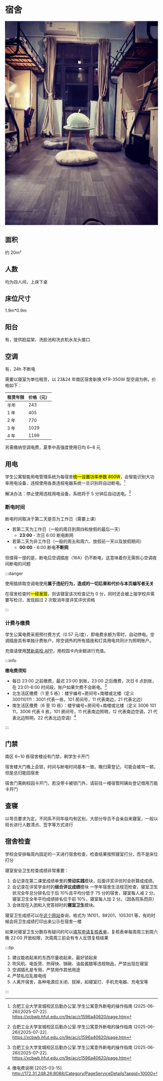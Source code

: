 # 宿舍

![宿舍](../media/dormitory.jpg)

## 面积

约 20m²

## 人数

均为四人间，上床下桌

## 床位尺寸

1.9m\*0.9m

## 阳台

有，提供脸盆架、洗脸池和洗衣机水龙头接口

## 空调

有，24h 不断电

需要以寝室为单位租赁，以 23&24 年南区宿舍新换 KFR-35GW 型空调为例，价格如下：

| 租赁年限 | 价格（元） |
| -------- | ---------- |
| 半年     | 243        |
| 1 年     | 405        |
| 2 年     | 770        |
| 3 年     | 1029       |
| 4 年     | 1199       |

另需缴纳空调电费，夏季中高强度使用日均 6~8 元

## 用电

学生公寓智能用电管理系统为每宿舍<mark>统一设置功率参数 800W</mark>，会智能识别大功率用电设备，违规使用各类违规电器系统一旦识别将自动断电。[^1]

解决办法：停止使用违规用电设备，系统将于 5 分钟后自动送电。[^1]

### 断电时间

断电时间取决于第二天是否为工作日（需要上课）

- 若第二天为工作日（一般的周日到周四和放假的最后一天）
  - **23:00** - 次日 6:00 断电断网
- 若第二天为非工作日（一般的周五和周六、放假前一天以及放假期间）
  - **00:00** - 6:00 断电**不断网**

但值得一提的是，断电后空调插座（16A）仍不断电，这意味着你无需担心空调夜间断电的问题

:::danger

使用插排取空调电使用**属于违纪行为，造成的一切后果和代价与本页编写者无关**

在宿舍检查时<mark>一经发现</mark>，则该寝室该次检查记为 0 分，同时还会被上报学校并需要写检讨，发现超过 2 次取消年度评奖评优资格

:::

### 计费与缴费

学生公寓电费采用预付费方式（0.57 元/度），即电费余额为零时，自动停电。空调插座具有单独计费账户，除空调外的所有插座和灯具用电共同计为照明账户。

充值请使用[慧新易校 APP](../../life/app#慧新易校)，用校园卡内余额进行充值。

:::info

**缴电费须知**

- 每日 23:00 之前缴费，最迟 23:00 到账，23:00 之后缴费，次日 6 点到账，在 23:01-6:00 时间段，账户如果欠费不会断电。[^1]
- 北生活区缴费（1 至 5 栋）：楼宇编号+房间号+南楼或北楼（定义 300110111：3001 代表一栋，101 房间号，11 代表南边，21 代表北边）
- 南生活区缴费（6 至 10 栋）：楼宇编号+房间号+南楼或北楼（定义 3006 101 11，3006 代表 6 栋，101 房间号，11 代表南边照明，12 代表南边空调，21 代表北边照明，22 代表北边空调）[^2]

:::

## 门禁

南区 6~10 栋宿舍楼设有门禁，刷学生卡开门

宿舍楼大门晚上会锁，时间与断电时间基本一致。晚归需登记，可能会被骂一顿，但是总归能回宿舍

宿舍门需刷校园卡开门，若没带卡被锁门外，请前往一楼宿管阿姨处登记借用万能卡开门

## 查寝

以导员要求为定，不同系不同年级均有区别，大部分导员不会亲自来寝室，一般以班长进行人数清点、签字等方式进行

## 宿舍检查

学校会安排每周内固定的一天进行宿舍检查，检查结果按照寝室打分，而不是床位打分

寝室安全卫生检查成绩非常重要：

1. 会记录在第二课堂成绩单里的**劳动实践**模块，后面评奖评优时会折算成成绩。
2. 会记录在评奖学金时的**综合评议成绩**模块
   一学年宿舍生活规范检查，寝室卫生状况全年总分排名位于后 10%且平均分低于 75 分的宿舍，寝室每人减 2 分。寝室卫生全年平均成绩排名位于前 10%，寝室每人加 2 分。（因各院系而异）
3. 会体现在入团和入党答辩时的**寝室卫生**模块。

寝室卫生成绩可以在[这个网站](https://39.106.82.121/query)查询，格式为 1N101，8#201，10S301 等，有的时候会将卫生成绩打印出来公示在宿舍一楼

如果对寝室卫生分数存有疑问的可以[填写申请复核表单](https://f.wps.cn/ksform/w/write/LrDO4WWM)，复核表单每周周三到周六晚 22:00 开放权限，次周周三前会有专人反馈复核结果

:::tip

1. 建议能收起来的东西尽量收起来，最好锁起来
2. 吹风机、电饭煲、热得快、锅碗、油盐酱醋等违规物品，严禁出现在寝室
3. 空调插孔是专用，严禁用作其他用途
4. 严禁私拉乱接电线
5. 人离开宿舍，各种电源应关闭、拔掉，如寝室灯、手机充电器、充电宝等

:::

[^1]:
    合肥工业大学宣城校区后勤办公室.学生公寓意外断电的操作指南 (2025-06-26)\[2025-07-22].  
    <https://xcbwb.hfut.edu.cn/9e/ac/c1596a40620/page.htm>

[^2]:
    缴电费说明 [2025-03-15].  
    <http://172.31.248.26:8088/Category/PageServiceDetails?appid=10000>
